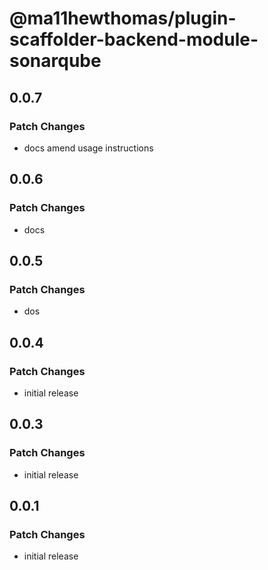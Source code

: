 # @ma11hewthomas/plugin-scaffolder-backend-module-sonarqube

## 0.0.7

### Patch Changes

- docs amend usage instructions

## 0.0.6

### Patch Changes

- docs

## 0.0.5

### Patch Changes

- dos

## 0.0.4

### Patch Changes

- initial release

## 0.0.3

### Patch Changes

- initial release

## 0.0.1

### Patch Changes

- initial release
